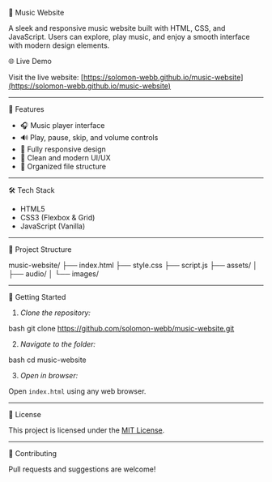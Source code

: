 
🎵 Music Website

A sleek and responsive music website built with HTML, CSS, and JavaScript. Users can explore, play music, and enjoy a smooth interface with modern design elements.

🌐 Live Demo

Visit the live website: [https://solomon-webb.github.io/music-website](https://solomon-webb.github.io/music-website)

---

📌 Features

- 🎧 Music player interface
- 🔊 Play, pause, skip, and volume controls
- 📱 Fully responsive design
- 🎨 Clean and modern UI/UX
- 📂 Organized file structure

---

🛠 Tech Stack

- HTML5
- CSS3 (Flexbox & Grid)
- JavaScript (Vanilla)

---

📁 Project Structure


music-website/
├── index.html
├── style.css
├── script.js
├── assets/
│   ├── audio/
│   └── images/


---

🚀 Getting Started

1. *Clone the repository:*

bash
git clone https://github.com/solomon-webb/music-website.git


2. *Navigate to the folder:*

bash
cd music-website


3. *Open in browser:*

Open `index.html` using any web browser.

---

📝 License

This project is licensed under the [MIT License](LICENSE).

---

🤝 Contributing

Pull requests and suggestions are welcome!

